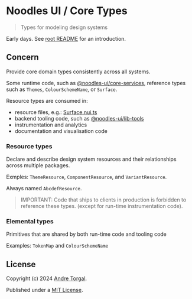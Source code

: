 # Noodles UI / Core Types

> Types for modeling design systems

Early days. See [root README](../../../README.md) for an introduction.

## Concern

Provide core domain types consistently across all systems.

Some runtime code, such as [@noodles-ui/core-services](../types/README.md), reference types such as `Themes`, `ColourSchemeName`, or `Surface`.

Resource types are consumed in:

- resource files, e.g.: [Surface.nui.ts](../../core/styled/src/components/Surface/Surface.nui.ts)
- backend tooling code, such as [@noodles-ui/lib-tools](../../support/lib-tools/README.md)
- instrumentation and analytics
- documentation and visualisation code

### Resource types

Declare and describe design system resources and their relationships across multiple packages.

Exmples: `ThemeResource`, `ComponentResource`, and `VariantResource`.

Always named `AbcdefResource`.

> IMPORTANT: Code that ships to clients in production is forbidden to reference these types.
> (except for run-time instrumentation code).

### Elemental types

Primitives that are shared by both run-time code and tooling code

Examples: `TokenMap` and `ColourSchemeName`

## License

Copyright (c) 2024 [Andre Torgal](https://andretorgal.com/).

Published under a [MIT License](https://andrezero.mit-license.org/2024).
